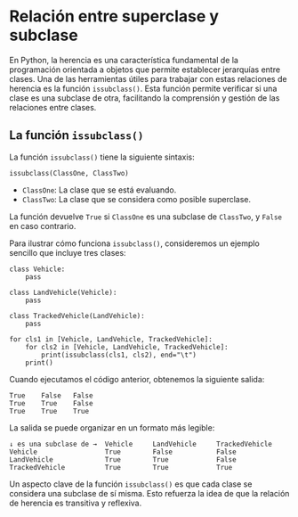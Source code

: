 # Relación entre superclase y subclase

En Python, la herencia es una característica fundamental de la programación orientada a objetos que permite establecer jerarquías entre clases. Una de las herramientas útiles para trabajar con estas relaciones de herencia es la función `issubclass()`. Esta función permite verificar si una clase es una subclase de otra, facilitando la comprensión y gestión de las relaciones entre clases.

## La función `issubclass()`

La función `issubclass()` tiene la siguiente sintaxis:

```
issubclass(ClassOne, ClassTwo)
```
* `ClassOne`: La clase que se está evaluando.
* `ClassTwo`: La clase que se considera como posible superclase.

La función devuelve `True` si `ClassOne` es una subclase de `ClassTwo`, y `False` en caso contrario.

Para ilustrar cómo funciona `issubclass()`, consideremos un ejemplo sencillo que incluye tres clases:

```
class Vehicle:
    pass

class LandVehicle(Vehicle):
    pass

class TrackedVehicle(LandVehicle):
    pass

for cls1 in [Vehicle, LandVehicle, TrackedVehicle]:
    for cls2 in [Vehicle, LandVehicle, TrackedVehicle]:
        print(issubclass(cls1, cls2), end="\t")
    print()
```

Cuando ejecutamos el código anterior, obtenemos la siguiente salida:

```
True	False	False	
True	True	False	
True	True	True	
```
La salida se puede organizar en un formato más legible:

```
↓ es una subclase de → 	Vehicle 	LandVehicle 	TrackedVehicle
Vehicle          	    True      	False         	False
LandVehicle      	    True       	True          	False
TrackedVehicle   	    True       	True          	True
```

Un aspecto clave de la función `issubclass()` es que cada clase se considera una subclase de sí misma. Esto refuerza la idea de que la relación de herencia es transitiva y reflexiva.

